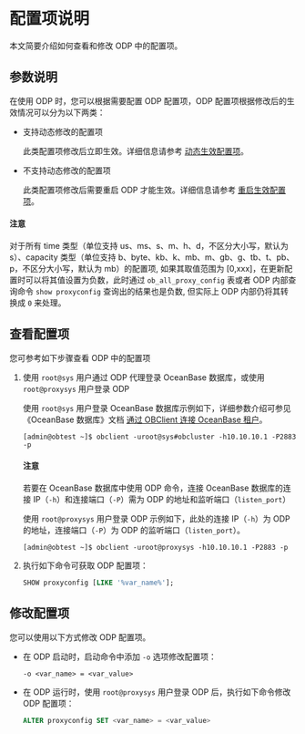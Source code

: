 # 配置项说明

本文简要介绍如何查看和修改 ODP 中的配置项。

## 参数说明

在使用 ODP 时，您可以根据需要配置 ODP 配置项，ODP 配置项根据修改后的生效情况可以分为以下两类：

* 支持动态修改的配置项

  此类配置项修改后立即生效。详细信息请参考 [动态生效配置项](200.dynamically-effective/40.binlog-service_ip.md)。
  
* 不支持动态修改的配置项

  此类配置项修改后需要重启 ODP 才能生效。详细信息请参考 [重启生效配置项](300.restart-takes-effect/30.automatic_match_work_thread.md)。

<main id="notice" type='notice'>
  <h4>注意</h4>
  <p>对于所有 time 类型（单位支持 us、ms、s、m、h、d，不区分大小写，默认为 s）、capacity 类型（单位支持 b、byte、kb、k、mb、m、gb、g、tb、t、pb、p，不区分大小写，默认为 mb）的配置项, 如果其取值范围为 [0,xxx]，在更新配置时可以将其值设置为负数，此时通过 <code>ob_all_proxy_config</code> 表或者 ODP 内部查询命令 <code>show proxyconfig</code> 查询出的结果也是负数, 但实际上 ODP 内部仍将其转换成 <code>0</code> 来处理。</p>
</main>

## 查看配置项

您可参考如下步骤查看 ODP 中的配置项

1. 使用 `root@sys` 用户通过 ODP 代理登录 OceanBase 数据库，或使用 `root@proxysys` 用户登录 ODP

   使用 `root@sys` 用户登录 OceanBase 数据库示例如下，详细参数介绍可参见《OceanBase 数据库》文档 [通过 OBClient 连接 OceanBase 租户](https://www.oceanbase.com/docs/common-oceanbase-database-cn-1000000000218474)。

   ```shell
   [admin@obtest ~]$ obclient -uroot@sys#obcluster -h10.10.10.1 -P2883 -p
   ```

   <main id="notice" type='notice'>
     <h4>注意</h4>
     <p>若要在 OceanBase 数据库中使用 ODP 命令，连接 OceanBase 数据库的连接 IP（<code>-h</code>）和连接端口（<code>-P</code>）需为 ODP 的地址和监听端口（<code>listen_port</code>）</p>
   </main>

   使用 `root@proxysys` 用户登录 ODP 示例如下，此处的连接 IP（`-h`）为 ODP 的地址，连接端口（`-P`）为 ODP 的监听端口（`listen_port`）。

   ```shell
   [admin@obtest ~]$ obclient -uroot@proxysys -h10.10.10.1 -P2883 -p
   ```

2. 执行如下命令可获取 ODP 配置项：

   ```sql
   SHOW proxyconfig [LIKE '%var_name%'];
   ```

## 修改配置项

您可以使用以下方式修改 ODP 配置项。

* 在 ODP 启动时，启动命令中添加 `-o` 选项修改配置项：

  ```shell
  -o <var_name> = <var_value>
  ```

* 在 ODP 运行时，使用 `root@proxysys` 用户登录 ODP 后，执行如下命令修改 ODP 配置项：

  ```sql
  ALTER proxyconfig SET <var_name> = <var_value>
  ```
